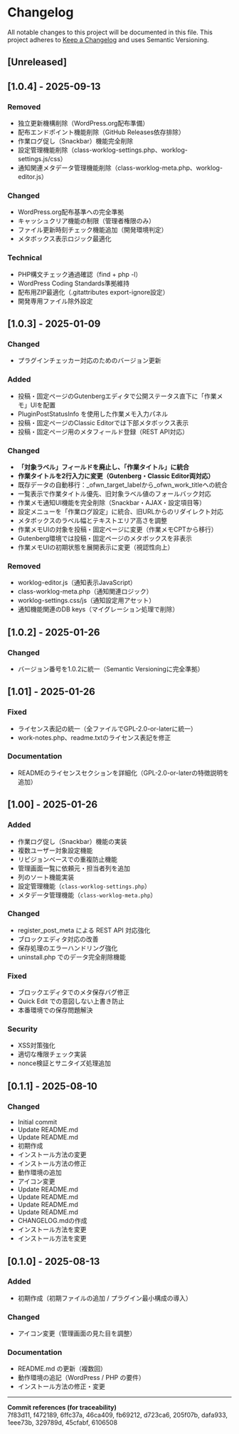# Changelog
All notable changes to this project will be documented in this file.
This project adheres to [Keep a Changelog](https://keepachangelog.com/en/1.0.0/) and uses Semantic Versioning.

## [Unreleased]
## [1.0.4] - 2025-09-13
### Removed
- 独立更新機構削除（WordPress.org配布準備）
- 配布エンドポイント機能削除（GitHub Releases依存排除）
- 作業ログ促し（Snackbar）機能完全削除
- 設定管理機能削除（class-worklog-settings.php、worklog-settings.js/css）
- 通知関連メタデータ管理機能削除（class-worklog-meta.php、worklog-editor.js）

### Changed
- WordPress.org配布基準への完全準拠
- キャッシュクリア機能の制限（管理者権限のみ）
- ファイル更新時刻チェック機能追加（開発環境判定）
- メタボックス表示ロジック最適化

### Technical
- PHP構文チェック通過確認（find + php -l）
- WordPress Coding Standards準拠維持
- 配布用ZIP最適化（.gitattributes export-ignore設定）
- 開発専用ファイル除外設定

## [1.0.3] - 2025-01-09
### Changed
- プラグインチェッカー対応のためのバージョン更新
### Added
- 投稿・固定ページのGutenbergエディタで公開ステータス直下に「作業メモ」UIを配置
- PluginPostStatusInfo を使用した作業メモ入力パネル
- 投稿・固定ページのClassic Editorでは下部メタボックス表示
- 投稿・固定ページ用のメタフィールド登録（REST API対応）

### Changed
- **「対象ラベル」フィールドを廃止し、「作業タイトル」に統合**
- **作業タイトルを2行入力に変更（Gutenberg・Classic Editor両対応）**
- 既存データの自動移行：_ofwn_target_labelから_ofwn_work_titleへの統合
- 一覧表示で作業タイトル優先、旧対象ラベル値のフォールバック対応
- 作業メモ通知UI機能を完全削除（Snackbar・AJAX・設定項目等）
- 設定メニューを「作業ログ設定」に統合、旧URLからのリダイレクト対応
- メタボックスのラベル幅とテキストエリア高さを調整
- 作業メモUIの対象を投稿・固定ページに変更（作業メモCPTから移行）
- Gutenberg環境では投稿・固定ページのメタボックスを非表示
- 作業メモUIの初期状態を展開表示に変更（視認性向上）

### Removed
- worklog-editor.js（通知表示JavaScript）
- class-worklog-meta.php（通知関連ロジック）
- worklog-settings.css/js（通知設定用アセット）
- 通知機能関連のDB keys（マイグレーション処理で削除）

## [1.0.2] - 2025-01-26
### Changed
- バージョン番号を1.0.2に統一（Semantic Versioningに完全準拠）

## [1.01] - 2025-01-26
### Fixed
- ライセンス表記の統一（全ファイルでGPL-2.0-or-laterに統一）
- work-notes.php、readme.txtのライセンス表記を修正

### Documentation  
- READMEのライセンスセクションを詳細化（GPL-2.0-or-laterの特徴説明を追加）

## [1.00] - 2025-01-26
### Added
- 作業ログ促し（Snackbar）機能の実装
- 複数ユーザー対象設定機能
- リビジョンベースでの重複防止機能
- 管理画面一覧に依頼元・担当者列を追加
- 列のソート機能実装
- 設定管理機能（`class-worklog-settings.php`）
- メタデータ管理機能（`class-worklog-meta.php`）

### Changed
- register_post_meta による REST API 対応強化
- ブロックエディタ対応の改善
- 保存処理のエラーハンドリング強化
- uninstall.php でのデータ完全削除機能

### Fixed
- ブロックエディタでのメタ保存バグ修正
- Quick Edit での意図しない上書き防止
- 本番環境での保存問題解決

### Security
- XSS対策強化
- 適切な権限チェック実装
- nonce検証とサニタイズ処理追加

## [0.1.1] - 2025-08-10
### Changed
- Initial commit
- Update README.md
- Update README.md
- 初期作成
- インストール方法の変更
- インストール方法の修正
- 動作環境の追加
- アイコン変更
- Update README.md
- Update README.md
- Update README.md
- Update README.md
- CHANGELOG.mdの作成
- インストール方法を変更
- インストール方法を変更


## [0.1.0] - 2025-08-13
### Added
- 初期作成（初期ファイルの追加 / プラグイン最小構成の導入）

### Changed
- アイコン変更（管理画面の見た目を調整）

### Documentation
- README.md の更新（複数回）
- 動作環境の追記（WordPress / PHP の要件）
- インストール方法の修正・変更

---
**Commit references (for traceability)**  
7f83d11, f472189, 6ffc37a, 46ca409, fb69212, d723ca6, 205f07b, dafa933, 1eee73b, 329789d, 45cfabf, 6106508
